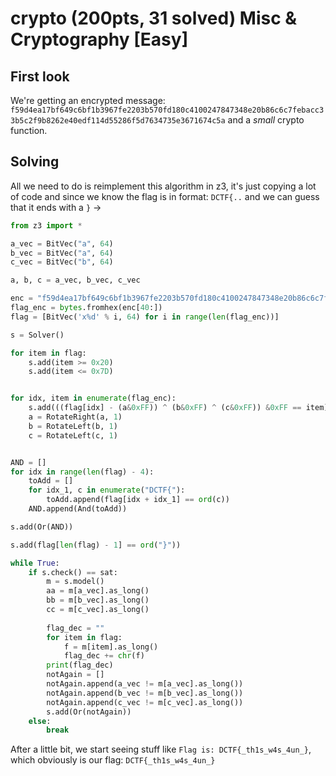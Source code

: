 # crypto (200pts, 31 solved) Misc & Cryptography [Easy]            

## First look
We're getting an encrypted message: `f59d4ea17bf649c6bf1b3967fe2203b570fd180c4100247847348e20b86c6c7febacc33b5c2f9b8262e40edf114d55286f5d7634735e3671674c5a` and a _small_ crypto function.

## Solving
All we need to do is reimplement this algorithm in z3, it's just copying a lot of code and since we know the flag is in format: `DCTF{..` and we can guess that it ends with a `}` ->
```python
from z3 import *

a_vec = BitVec("a", 64)
b_vec = BitVec("a", 64)
c_vec = BitVec("b", 64)

a, b, c = a_vec, b_vec, c_vec

enc = "f59d4ea17bf649c6bf1b3967fe2203b570fd180c4100247847348e20b86c6c7febacc33b5c2f9b8262e40edf114d55286f5d7634735e3671674c5a"
flag_enc = bytes.fromhex(enc[40:])
flag = [BitVec('x%d' % i, 64) for i in range(len(flag_enc))]

s = Solver()

for item in flag:
    s.add(item >= 0x20)
    s.add(item <= 0x7D)


for idx, item in enumerate(flag_enc):
    s.add(((flag[idx] - (a&0xFF)) ^ (b&0xFF) ^ (c&0xFF)) &0xFF == item)
    a = RotateRight(a, 1)
    b = RotateLeft(b, 1)
    c = RotateLeft(c, 1)


AND = []
for idx in range(len(flag) - 4):
    toAdd = []
    for idx_1, c in enumerate("DCTF{"):
        toAdd.append(flag[idx + idx_1] == ord(c))
    AND.append(And(toAdd))

s.add(Or(AND))

s.add(flag[len(flag) - 1] == ord("}"))

while True:
    if s.check() == sat:
        m = s.model()
        aa = m[a_vec].as_long()
        bb = m[b_vec].as_long()
        cc = m[c_vec].as_long()
        
        flag_dec = ""
        for item in flag:
            f = m[item].as_long()
            flag_dec += chr(f)
        print(flag_dec)
        notAgain = []
        notAgain.append(a_vec != m[a_vec].as_long())
        notAgain.append(b_vec != m[b_vec].as_long())
        notAgain.append(c_vec != m[c_vec].as_long())
        s.add(Or(notAgain))
    else:
        break
```
After a little bit, we start seeing stuff like `Flag is: DCTF{_th1s_w4s_4un_}`, which obviously is our flag: `DCTF{_th1s_w4s_4un_}`